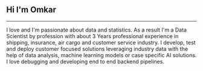 ## Hi I'm Omkar 
---

I love and I'm passionate about data and statistics. As a result I'm a Data Scientist by profession with about 3 Years professional experience in shipping, insurance, air cargo and customer service industry.
I develop, test and deploy customer focused solutions leveraging industry data with the help of data analysis, machine learning models or case specific AI solutions.
I love debugging and developing end to end backend pipelines.


<!--
**omgovardhane/omgovardhane** is a ✨ _special_ ✨ repository because its `README.md` (this file) appears on your GitHub profile.

Here are some ideas to get you started:

- 🔭 I’m currently working on ...
- 🌱 I’m currently learning ...
- 👯 I’m looking to collaborate on ...
- 🤔 I’m looking for help with ...
- 💬 Ask me about ...
- 📫 How to reach me: ...
- 😄 Pronouns: ...
- ⚡ Fun fact: ...
-->
